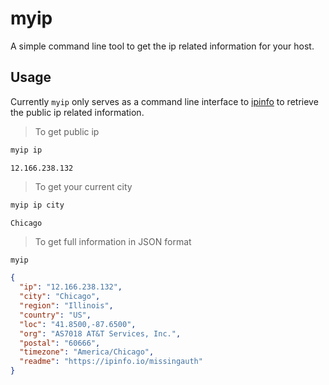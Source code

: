 # myip
A simple command line tool to get the ip related information for your host.

## Usage
Currently `myip` only serves as a command line interface to [ipinfo](https://ipinfo.io) to retrieve the public ip related information.

> To get public ip

```bash
myip ip
```
```
12.166.238.132
```

> To get your current city

```bash
myip ip city
```
```
Chicago
```

> To get full information in JSON format

```bash
myip
```
```json
{
  "ip": "12.166.238.132",
  "city": "Chicago",
  "region": "Illinois",
  "country": "US",
  "loc": "41.8500,-87.6500",
  "org": "AS7018 AT&T Services, Inc.",
  "postal": "60666",
  "timezone": "America/Chicago",
  "readme": "https://ipinfo.io/missingauth"
}
```
